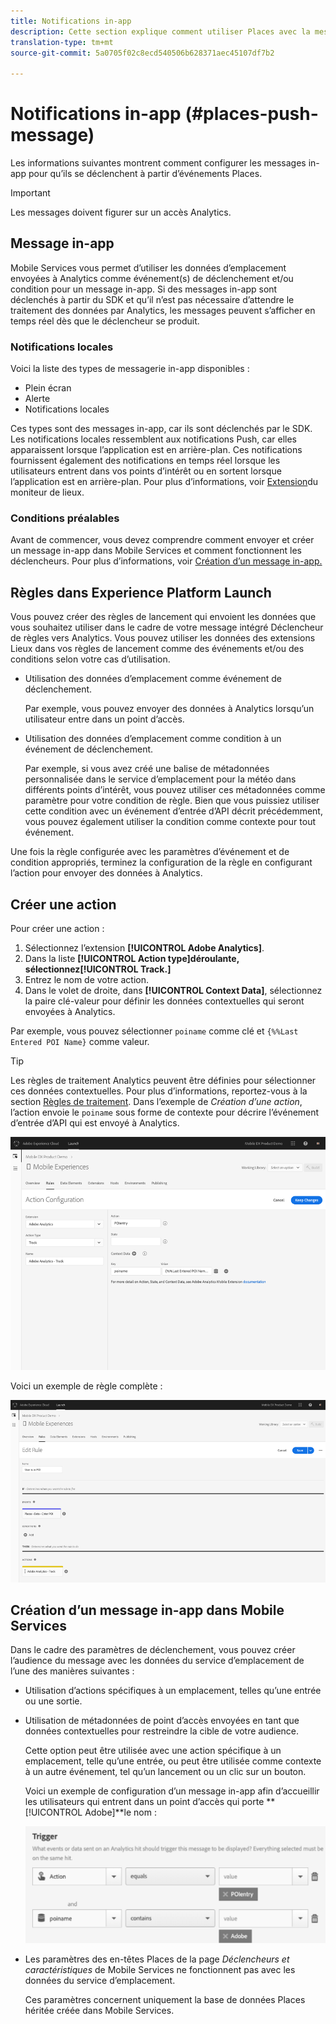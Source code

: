```yaml
---
title: Notifications in-app
description: Cette section explique comment utiliser Places avec la messagerie in-app.
translation-type: tm+mt
source-git-commit: 5a0705f02c8ecd540506b628371aec45107df7b2

---
```



# Notifications in-app (#places-push-message)

Les informations suivantes montrent comment configurer les messages in-app pour qu’ils se déclenchent à partir d’événements Places.

>[!IMPORTANT]
>
>Les messages doivent figurer sur un accès Analytics.

## Message in-app

Mobile Services vous permet d’utiliser les données d’emplacement envoyées à Analytics comme événement(s) de déclenchement et/ou condition pour un message in-app. Si des messages in-app sont déclenchés à partir du SDK et qu’il n’est pas nécessaire d’attendre le traitement des données par Analytics, les messages peuvent s’afficher en temps réel dès que le déclencheur se produit.

### Notifications locales

Voici la liste des types de messagerie in-app disponibles :

* Plein écran
* Alerte
* Notifications locales

Ces types sont des messages in-app, car ils sont déclenchés par le SDK. Les notifications locales ressemblent aux notifications Push, car elles apparaissent lorsque l’application est en arrière-plan. Ces notifications fournissent également des notifications en temps réel lorsque les utilisateurs entrent dans vos points d’intérêt ou en sortent lorsque l’application est en arrière-plan. Pour plus d’informations, voir [Extension](/help/places-ext-aep-sdks/places-monitor-extension/places-monitor-extension.md)du moniteur de lieux.

### Conditions préalables 

Avant de commencer, vous devez comprendre comment envoyer et créer un message in-app dans Mobile Services et comment fonctionnent les déclencheurs. Pour plus d’informations, voir [Création d’un message in-app.](https://docs.adobe.com/content/help/en/mobile-services/using/messaging-ug/inapp-messages/t-in-app-message.html)

## Règles dans Experience Platform Launch

Vous pouvez créer des règles de lancement qui envoient les données que vous souhaitez utiliser dans le cadre de votre message intégré Déclencheur de règles vers Analytics. Vous pouvez utiliser les données des extensions Lieux dans vos règles de lancement comme des événements et/ou des conditions selon votre cas d’utilisation.

* Utilisation des données d’emplacement comme événement de déclenchement.

   Par exemple, vous pouvez envoyer des données à Analytics lorsqu’un utilisateur entre dans un point d’accès.

* Utilisation des données d’emplacement comme condition à un événement de déclenchement.

   Par exemple, si vous avez créé une balise de métadonnées personnalisée dans le service d’emplacement pour la météo dans différents points d’intérêt, vous pouvez utiliser ces métadonnées comme paramètre pour votre condition de règle. Bien que vous puissiez utiliser cette condition avec un événement d’entrée d’API décrit précédemment, vous pouvez également utiliser la condition comme contexte pour tout événement.

Une fois la règle configurée avec les paramètres d’événement et de condition appropriés, terminez la configuration de la règle en configurant l’action pour envoyer des données à Analytics.

## Créer une action

Pour créer une action :

1. Sélectionnez l’extension **[!UICONTROL Adobe Analytics]**.
1. Dans la liste **[!UICONTROL Action type]**déroulante, sélectionnez**[!UICONTROL Track.]**
1. Entrez le nom de votre action.
1. Dans le volet de droite, dans **[!UICONTROL Context Data]**, sélectionnez la paire clé-valeur pour définir les données contextuelles qui seront envoyées à Analytics.

Par exemple, vous pouvez sélectionner `poiname` comme clé et `{%%Last Entered POI Name}` comme valeur.

>[!TIP]
>
>Les règles de traitement Analytics peuvent être définies pour sélectionner ces données contextuelles. Pour plus d’informations, reportez-vous à la section [Règles de traitement](https://docs.adobe.com/content/help/en/analytics/implementation/analytics-basics/ref-processing-rules.html). Dans l’exemple de *Création d’une action*, l’action envoie le `poiname` sous forme de contexte pour décrire l’événement d’entrée d’API qui est envoyé à Analytics.

![création d’une action](/help/assets/configure-action.png)

Voici un exemple de règle complète :

![règle terminée](/help/assets/create-a-rule.png)

## Création d’un message in-app dans Mobile Services

Dans le cadre des paramètres de déclenchement, vous pouvez créer l’audience du message avec les données du service d’emplacement de l’une des manières suivantes :

* Utilisation d’actions spécifiques à un emplacement, telles qu’une entrée ou une sortie.
* Utilisation de métadonnées de point d’accès envoyées en tant que données contextuelles pour restreindre la cible de votre audience.

   Cette option peut être utilisée avec une action spécifique à un emplacement, telle qu’une entrée, ou peut être utilisée comme contexte à un autre événement, tel qu’un lancement ou un clic sur un bouton.

   Voici un exemple de configuration d’un message in-app afin d’accueillir les utilisateurs qui entrent dans un point d’accès qui porte **[!UICONTROL Adobe]**le nom :

   ![paramètres de déclenchement](/help/assets/trigger-parameters.png)

* Les paramètres des en-têtes Places de la page *Déclencheurs et caractéristiques* de Mobile Services ne fonctionnent pas avec les données du service d’emplacement.

   Ces paramètres concernent uniquement la base de données Places héritée créée dans Mobile Services.